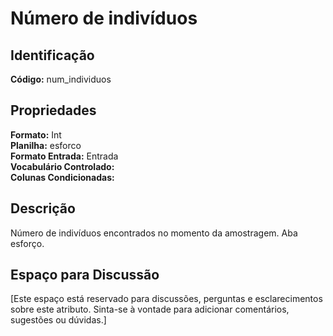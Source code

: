# Número de indivíduos

## Identificação
**Código:** num_individuos

## Propriedades
**Formato:** Int  
**Planilha:** esforco  
**Formato Entrada:** Entrada  
**Vocabulário Controlado:**   
**Colunas Condicionadas:**   

## Descrição
Número de indivíduos encontrados no momento da amostragem. Aba esforço.

## Espaço para Discussão
[Este espaço está reservado para discussões, perguntas e esclarecimentos sobre este atributo. Sinta-se à vontade para adicionar comentários, sugestões ou dúvidas.]

